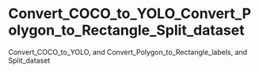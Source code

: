 # Convert_COCO_to_YOLO_Convert_Polygon_to_Rectangle_Split_dataset
Convert_COCO_to_YOLO, and Convert_Polygon_to_Rectangle_labels, and Split_dataset
